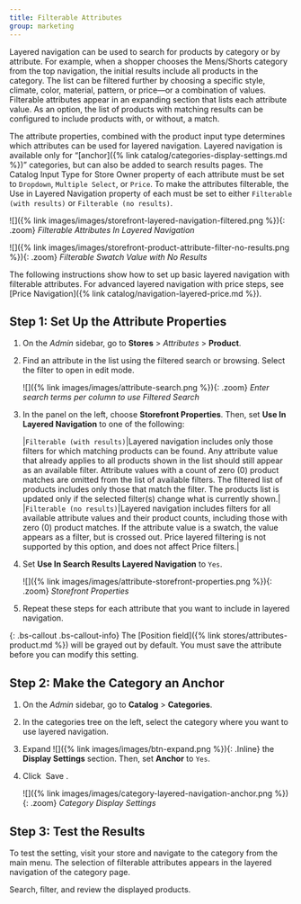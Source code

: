 ```yaml
---
title: Filterable Attributes
group: marketing
---
```


Layered navigation can be used to search for products by category or by attribute. For example, when a shopper chooses the Mens/Shorts category from the top navigation, the initial results include all products in the category. The list can be filtered further by choosing a specific style, climate, color, material, pattern, or price—or a combination of values. Filterable attributes appear in an expanding section that lists each attribute value. As an option, the list of products with matching results can be configured to include products with, or without, a match.

The attribute properties, combined with the product input type determines which attributes can be used for layered navigation. Layered navigation is available only for “[anchor]({% link catalog/categories-display-settings.md %})” categories, but can also be added to search results pages. The Catalog Input Type for Store Owner property of each attribute must be set to `Dropdown`, `Multiple Select`, or `Price`. To make the attributes filterable, the Use in Layered Navigation property of each must be set to either `Filterable (with results)` or `Filterable (no results)`.

![]({% link images/images/storefront-layered-navigation-filtered.png %}){: .zoom}
_Filterable Attributes In Layered Navigation_

![]({% link images/images/storefront-product-attribute-filter-no-results.png %}){: .zoom}
_Filterable Swatch Value with No Results_

The following instructions show how to set up basic layered navigation with filterable attributes. For advanced layered navigation with price steps, see [Price Navigation]({% link catalog/navigation-layered-price.md %}).

## Step 1: Set Up the Attribute Properties

1. On the _Admin_ sidebar, go to **Stores** > _Attributes_ > **Product**.

1. Find an attribute in the list using the filtered search or browsing. Select the filter to open in edit mode.

   ![]({% link images/images/attribute-search.png %}){: .zoom}
   _Enter search terms per column to use Filtered Search_

1. In the panel on the left, choose **Storefront Properties**. Then, set **Use In Layered Navigation** to one of the following:

    |`Filterable (with results)`|Layered navigation includes only those filters for which matching products can be found. Any attribute value that already applies to all products shown in the list should still appear as an available filter. Attribute values with a count of zero (0) product matches are omitted from the list of available filters. The filtered list of products includes only those that match the filter. The products list is updated only if the selected filter(s) change what is currently shown.|
    |`Filterable (no results)`|Layered navigation includes filters for all available attribute values and their product counts, including those with zero (0) product matches. If the attribute value is a swatch, the value appears as a filter, but is crossed out. Price layered filtering is not supported by this option, and does not affect Price filters.|

1. Set **Use In Search Results Layered Navigation** to `Yes`.

    ![]({% link images/images/attribute-storefront-properties.png %}){: .zoom}
    _Storefront Properties_

1. Repeat these steps for each attribute that you want to include in layered navigation.

{: .bs-callout .bs-callout-info}
The [Position field]({% link stores/attributes-product.md %}) will be grayed out by default. You must save the attribute before you can modify this setting.

## Step 2: Make the Category an Anchor

1. On the _Admin_ sidebar, go to **Catalog** > **Categories**.

1. In the categories tree on the left, select the category where you want to use layered navigation.

1. Expand ![]({% link images/images/btn-expand.png %}){: .Inline} the **Display Settings** section. Then, set **Anchor** to `Yes`.

1. Click <span class="btn"> Save </span>.

   ![]({% link images/images/category-layered-navigation-anchor.png %}){: .zoom}
   _Category Display Settings_

## Step 3: Test the Results

To test the setting, visit your store and navigate to the category from the main menu. The selection of filterable attributes appears in the layered navigation of the category page.

Search, filter, and review the displayed products.
